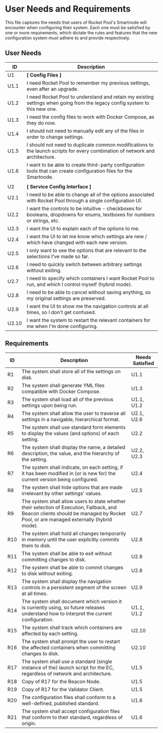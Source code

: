 # User Needs and Requirements

This file captures the needs that users of Rocket Pool's Smartnode will encounter when configuring their system.
Each one must be satisfied by one or more requirements, which dictate the rules and features that the new configuration system must adhere to and provide respectively.


## User Needs
| ID | Description |
|--|--|
| U1 | **[ Config Files ]** |
| U1.1 | I need Rocket Pool to remember my previous settings, even after an upgrade. |
| U1.2 | I need Rocket Pool to understand and retain my existing settings when going from the legacy config system to this new one. |
| U1.3 | I need the config files to work with Docker Compose, as they do now. |
| U1.4 | I should not need to manually edit any of the files in order to change settings. |
| U1.5 | I should not need to duplicate common modifications to the launch scripts for every combination of network and architecture. | 
| U1.6 | I want to be able to create third-party configuration tools that can create configuration files for the Smartnode. |
| | |
| U2 | **[ Service Config Interface ]** |
| U2.1 | I need to be able to change all of the options associated with Rocket Pool through a single configuration UI. |
| U2.2 | I want the controls to be intuitive - checkboxes for booleans, dropdowns for enums, textboxes for numbers or strings, etc. |
| U2.3 | I want the UI to explain each of the options to me. |
| U2.4 | I want the UI to let me know which settings are new / which have changed with each new version. |
| U2.5 | I only want to see the options that are relevant to the selections I've made so far. |
| U2.6 | I need to quickly switch between arbitrary settings without exiting. |
| U2.7 | I need to specify which containers I want Rocket Pool to run, and which I control myself (hybrid mode). |
| U2.8 | I need to be able to cancel without saving anything, so my original settings are preserved. |
| U2.9 | I want the UI to show me the navigation controls at all times, so I don't get confused. |
| U2.10 | I want the system to restart the relevant containers for me when I'm done configuring. |


## Requirements
| ID | Description | Needs Satisfied |
|--|--|--|
| R1 | The system shall store all of the settings on disk. | U1.1 |
| R2 | The system shall generate YML files compatible with Docker Compose. | U1.3 |
| R3 | The system shall load all of the previous settings upon being run. | U1.1, U1.2 |
| R4 | The system shall allow the user to traverse all settings in a navigable, hierarchical format. | U2.1, U2.6 |
| R5 | The system shall use standard form elements to display the values (and options) of each setting. | U2.2 |
| R6 | The system shall display the name, a detailed description, the value, and the hierarchy of the setting. | U2.2, U2.3 |
| R7 | The system shall indicate, on each setting, if it has been modified in (or is new for) the current version being configured. | U2.4 |
| R8 | The system shall hide options that are made irrelevant by other settings' values. | U2.5 |
| R9 | The system shall allow users to state whether their selection of Execution, Fallback, and Beacon clients should be managed by Rocket Pool, or are managed externally (hybrid mode). | U2.7 |
| R10 | The system shall hold all changes temporarily in memory until the user explicitly commits them to disk. | U2.8 |
| R11 | The system shall be able to exit without committing changes to disk. | U2.8 |
| R12 | The system shall be able to commit changes to disk without exiting. | U2.8 |
| R13 | The system shall display the navigation controls in a persistent segment of the screen at all times. | U2.9 |
| R14 | The system shall document which version it is currently using, so future releases understand how to interpret the current configuration. | U1.1, U1.2 |
| R15 | The system shall track which containers are affected by each setting. | U2.10 |
| R16 | The system shall prompt the user to restart the affected containers when committing changes to disk. | U2.10 |
| R17 | The system shall use a standard (single instance of the) launch script for the EC, regardless of network and architecture. | U1.5 |
| R18 | Copy of R17 for the Beacon Node. | U1.5 |
| R19 | Copy of R17 for the Validator Client. | U1.5 |
| R20 | The configuration files shall conform to a well-defined, published standard. | U1.6 |
| R21 | The system shall accept configuration files that conform to their standard, regardless of origin. | U1.6 |
